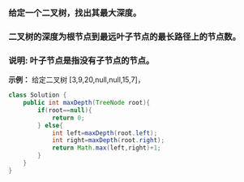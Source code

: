 ### 给定一个二叉树，找出其最大深度。

### 二叉树的深度为根节点到最远叶子节点的最长路径上的节点数。

### 说明: 叶子节点是指没有子节点的节点。


**示例：**
给定二叉树 [3,9,20,null,null,15,7]，

```java
class Solution {
    public int maxDepth(TreeNode root){
        if(root==null){
            return 0;
        } else{
            int left=maxDepth(root.left);
            int right=maxDepth(root.right);
            return Math.max(left,right)+1;
        }
    }
}
```
